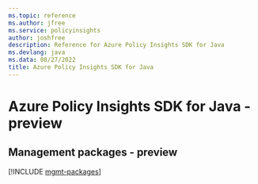```yaml
---
ms.topic: reference
ms.author: jfree
ms.service: policyinsights
author: joshfree
description: Reference for Azure Policy Insights SDK for Java
ms.devlang: java
ms.data: 08/27/2022
title: Azure Policy Insights SDK for Java
---
```

# Azure Policy Insights SDK for Java - preview

## Management packages - preview
[!INCLUDE [mgmt-packages](policy-insights-mgmt-index.md)]